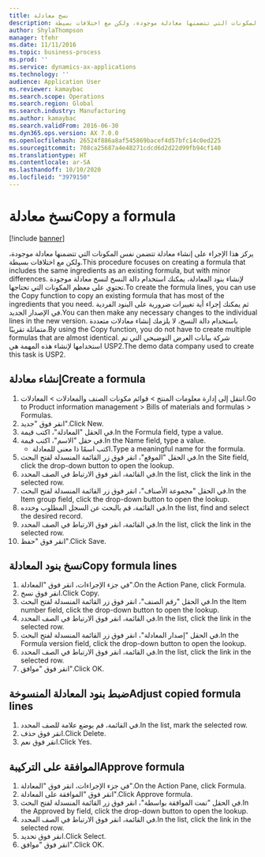 ```yaml
---
title: ‏‫نسخ معادلة‬
description: يركز هذا الإجراء على إنشاء معادلة تتضمن نفس المكونات التي تتضمنها معادلة موجودة، ولكن مع اختلافات بسيطة.
author: ShylaThompson
manager: tfehr
ms.date: 11/11/2016
ms.topic: business-process
ms.prod: ''
ms.service: dynamics-ax-applications
ms.technology: ''
audience: Application User
ms.reviewer: kamaybac
ms.search.scope: Operations
ms.search.region: Global
ms.search.industry: Manufacturing
ms.author: kamaybac
ms.search.validFrom: 2016-06-30
ms.dyn365.ops.version: AX 7.0.0
ms.openlocfilehash: 26524f886a8af545869bacef4d57bfc14c0ed225
ms.sourcegitcommit: 708ca25687a4e48271cdcd6d2d22d99fb94cf140
ms.translationtype: HT
ms.contentlocale: ar-SA
ms.lasthandoff: 10/10/2020
ms.locfileid: "3979150"
---
```

# <a name="copy-a-formula"></a><span data-ttu-id="05614-103">‏‫نسخ معادلة‬</span><span class="sxs-lookup"><span data-stu-id="05614-103">Copy a formula</span></span>

[!include [banner](../../includes/banner.md)]

<span data-ttu-id="05614-104">يركز هذا الإجراء على إنشاء معادلة تتضمن نفس المكونات التي تتضمنها معادلة موجودة، ولكن مع اختلافات بسيطة.</span><span class="sxs-lookup"><span data-stu-id="05614-104">This procedure focuses on creating a formula that includes the same ingredients as an existing formula, but with minor differences.</span></span> <span data-ttu-id="05614-105">لإنشاء بنود المعادلة، يمكنك استخدام دالة النسخ لنسخ معادلة موجودة تحتوي على معظم المكونات التي تحتاجها.</span><span class="sxs-lookup"><span data-stu-id="05614-105">To create the formula lines, you can use the Copy function to copy an existing formula that has most of the ingredients that you need.</span></span> <span data-ttu-id="05614-106">ثم يمكنك إجراء أية تغييرات ضرورية على البنود الفردية في الإصدار الجديد.</span><span class="sxs-lookup"><span data-stu-id="05614-106">You can then make any necessary changes to the individual lines in the new version.</span></span> <span data-ttu-id="05614-107">باستخدام دالة النسخ، لا يلزمك إنشاء معادلات متعددة متماثلة تقريبًا.</span><span class="sxs-lookup"><span data-stu-id="05614-107">By using the Copy function, you do not have to create multiple formulas that are almost identical.</span></span> <span data-ttu-id="05614-108">شركة بيانات العرض التوضيحي التي تم استخدامها لإنشاء هذه المهمة هي USP2.‬</span><span class="sxs-lookup"><span data-stu-id="05614-108">The demo data company used to create this task is USP2.</span></span>


## <a name="create-a-formula"></a><span data-ttu-id="05614-109">إنشاء معادلة</span><span class="sxs-lookup"><span data-stu-id="05614-109">Create a formula</span></span>
1. <span data-ttu-id="05614-110">انتقل إلى إدارة معلومات المنتج > قوائم مكونات الصنف والمعادلات‬ > المعادلات.</span><span class="sxs-lookup"><span data-stu-id="05614-110">Go to Product information management > Bills of materials and formulas > Formulas.</span></span>
2. <span data-ttu-id="05614-111">انقر فوق "جديد".</span><span class="sxs-lookup"><span data-stu-id="05614-111">Click New.</span></span>
3. <span data-ttu-id="05614-112">في الحقل "المعادلة"، اكتب قيمة.</span><span class="sxs-lookup"><span data-stu-id="05614-112">In the Formula field, type a value.</span></span>
4. <span data-ttu-id="05614-113">في حقل "الاسم"، اكتب قيمة.</span><span class="sxs-lookup"><span data-stu-id="05614-113">In the Name field, type a value.</span></span>
    * <span data-ttu-id="05614-114">اكتب اسمًا ذا معنى للمعادلة.</span><span class="sxs-lookup"><span data-stu-id="05614-114">Type a meaningful name for the formula.</span></span>  
5. <span data-ttu-id="05614-115">في الحقل "الموقع"، انقر فوق زر القائمة المنسدلة لفتح البحث.</span><span class="sxs-lookup"><span data-stu-id="05614-115">In the Site field, click the drop-down button to open the lookup.</span></span>
6. <span data-ttu-id="05614-116">في القائمة، انقر فوق الارتباط في الصف المحدد.</span><span class="sxs-lookup"><span data-stu-id="05614-116">In the list, click the link in the selected row.</span></span>
7. <span data-ttu-id="05614-117">في الحقل "مجموعة الأصناف‬‬‬"، انقر فوق زر القائمة المنسدلة لفتح البحث.</span><span class="sxs-lookup"><span data-stu-id="05614-117">In the Item group field, click the drop-down button to open the lookup.</span></span>
8. <span data-ttu-id="05614-118">في القائمة، قم بالبحث عن السجل المطلوب وحدده.</span><span class="sxs-lookup"><span data-stu-id="05614-118">In the list, find and select the desired record.</span></span>
9. <span data-ttu-id="05614-119">في القائمة، انقر فوق الارتباط في الصف المحدد.</span><span class="sxs-lookup"><span data-stu-id="05614-119">In the list, click the link in the selected row.</span></span>
10. <span data-ttu-id="05614-120">انقر فوق "حفظ".</span><span class="sxs-lookup"><span data-stu-id="05614-120">Click Save.</span></span>

## <a name="copy-formula-lines"></a><span data-ttu-id="05614-121">نسخ بنود المعادلة</span><span class="sxs-lookup"><span data-stu-id="05614-121">Copy formula lines</span></span>
1. <span data-ttu-id="05614-122">في جزء الإجراءات، انقر فوق "المعادلة".</span><span class="sxs-lookup"><span data-stu-id="05614-122">On the Action Pane, click Formula.</span></span>
2. <span data-ttu-id="05614-123">انقر فوق نسخ.</span><span class="sxs-lookup"><span data-stu-id="05614-123">Click Copy.</span></span>
3. <span data-ttu-id="05614-124">في الحقل "رقم الصنف"، انقر فوق زر القائمة المنسدلة لفتح البحث.</span><span class="sxs-lookup"><span data-stu-id="05614-124">In the Item number field, click the drop-down button to open the lookup.</span></span>
4. <span data-ttu-id="05614-125">في القائمة، انقر فوق الارتباط في الصف المحدد.</span><span class="sxs-lookup"><span data-stu-id="05614-125">In the list, click the link in the selected row.</span></span>
5. <span data-ttu-id="05614-126">في الحقل "إصدار المعادلة"، انقر فوق زر القائمة المنسدلة لفتح البحث.</span><span class="sxs-lookup"><span data-stu-id="05614-126">In the Formula version field, click the drop-down button to open the lookup.</span></span>
6. <span data-ttu-id="05614-127">في القائمة، انقر فوق الارتباط في الصف المحدد.</span><span class="sxs-lookup"><span data-stu-id="05614-127">In the list, click the link in the selected row.</span></span>
7. <span data-ttu-id="05614-128">انقر فوق "موافق".</span><span class="sxs-lookup"><span data-stu-id="05614-128">Click OK.</span></span>

## <a name="adjust-copied-formula-lines"></a><span data-ttu-id="05614-129">ضبط بنود المعادلة المنسوخة</span><span class="sxs-lookup"><span data-stu-id="05614-129">Adjust copied formula lines</span></span>
1. <span data-ttu-id="05614-130">في القائمة، قم بوضع علامة للصف المحدد.</span><span class="sxs-lookup"><span data-stu-id="05614-130">In the list, mark the selected row.</span></span>
2. <span data-ttu-id="05614-131">انقر فوق حذف.</span><span class="sxs-lookup"><span data-stu-id="05614-131">Click Delete.</span></span>
3. <span data-ttu-id="05614-132">انقر فوق نعم.</span><span class="sxs-lookup"><span data-stu-id="05614-132">Click Yes.</span></span>

## <a name="approve-formula"></a><span data-ttu-id="05614-133">الموافقة على التركيبة</span><span class="sxs-lookup"><span data-stu-id="05614-133">Approve formula</span></span>
1. <span data-ttu-id="05614-134">في جزء الإجراءات، انقر فوق "المعادلة".</span><span class="sxs-lookup"><span data-stu-id="05614-134">On the Action Pane, click Formula.</span></span>
2. <span data-ttu-id="05614-135">انقر فوق "الموافقة على المعادلة".</span><span class="sxs-lookup"><span data-stu-id="05614-135">Click Approve formula.</span></span>
3. <span data-ttu-id="05614-136">في الحقل "تمت الموافقة بواسطة‬"، انقر فوق زر القائمة المنسدلة لفتح البحث.</span><span class="sxs-lookup"><span data-stu-id="05614-136">In the Approved by field, click the drop-down button to open the lookup.</span></span>
4. <span data-ttu-id="05614-137">في القائمة، انقر فوق الارتباط في الصف المحدد.</span><span class="sxs-lookup"><span data-stu-id="05614-137">In the list, click the link in the selected row.</span></span>
5. <span data-ttu-id="05614-138">انقر فوق تحديد.</span><span class="sxs-lookup"><span data-stu-id="05614-138">Click Select.</span></span>
6. <span data-ttu-id="05614-139">انقر فوق "موافق".</span><span class="sxs-lookup"><span data-stu-id="05614-139">Click OK.</span></span>

